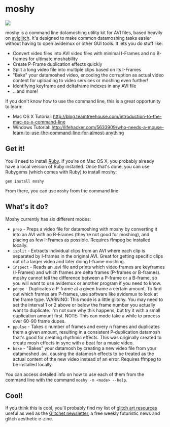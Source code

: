 # moshy

![](http://imgur.com/OMLTr26.gif)

moshy is a command line datamoshing utility kit for AVI files, based heavily on [aviglitch](https://github.com/ucnv/aviglitch).
It's designed to make common datamoshing tasks easier without having to open avidemux or other GUI tools. It lets you do stuff like:

- Convert video files into AVI video files with minimal I-Frames and no B-frames for ultimate moshability
- Create P-Frame duplication effects quickly
- Split a long video file into multiple clips based on its I-Frames
- "Bake" your datamoshed video, encoding the corruption as actual video content for uploading to video services or moshing even further!
- Identifying keyframe and deltaframe indexes in any AVI file
- ...and more!

If you don't know how to use the command line, this is a great opportunity to learn:

- Mac OS X Tutorial: http://blog.teamtreehouse.com/introduction-to-the-mac-os-x-command-line
- Windows Tutorial: http://lifehacker.com/5633909/who-needs-a-mouse-learn-to-use-the-command-line-for-almost-anything

## Get it!

You'll need to install [Ruby](https://www.ruby-lang.org/en/). If you're on Mac OS X, you probably already have a local version of Ruby installed. Once that's done, you can use Rubygems (which comes with Ruby) to install moshy:

```
gem install moshy
```

From there, you can use `moshy` from the command line.

## What's it do?

Moshy currently has six different modes:

- `prep` - Preps a video file for datamoshing with moshy by converting it
  into an AVI with no B-Frames (they're not good for moshing), and placing as
  few I-Frames as possible. Requires ffmpeg be installed locally.
- `isplit` - Extracts individual clips from an AVI where each clip is
  separated by I-frames in the original AVI. Great for getting specific
  clips out of a larger video and later doing I-frame moshing.
- `inspect` - Reads an .avi file and prints which video frames are keyframes
  (I-Frames) and which frames are delta frames (P-frames or B-frames). moshy
  cannot tell the difference between a P-frame or a B-frame, so you will want
  to use avidemux or another program if you need to know.
- `pdupe` - Duplicates a P-frame at a given frame a certain amount. To find
  out which frames are P-frames, use software like avidemux to look at the
  frame type. WARNING: This mode is a little glitchy. You may need to set
  the interval 1 or 2 above or below the frame number you actually want to
  duplicate. I'm not sure why this happens, but try it with a small
  duplication amount first. NOTE: This can mode take a while to process
  over 60-90 frame dupes.
- `ppulse` - Takes c number of frames and every n frames and duplicates them a
  given amount, resulting in a consistent P-duplication datamosh that's
  good for creating rhythmic effects. This was originally created to
  create mosh effects in sync with a beat for a music video.
- `bake` - "Bakes" your datamosh by creating a new video file from your
  datamoshed .avi, causing the datamosh effects to be treated as the actual
  content of the new video instead of an error. Requires ffmpeg to be
  installed locally.

You can access detailed info on how to use each of them from the command line with
the command `moshy -m <mode> --help`.

## Cool!

If you think this is cool, you'll probably find my list of [glitch art resources](http://www.glitchet.com/resources)
useful as well as the [Glitchet newsletter](http://www.glitchet.com/), a free weekly futuristic
news and glitch aesthetic e-zine.